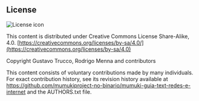## License
![License icon](https://licensebuttons.net/l/by-sa/3.0/88x31.png)

This content is distributed under Creative Commons License Share-Alike, 4.0. [https://creativecommons.org/licenses/by-sa/4.0/](https://creativecommons.org/licenses/by-sa/4.0)

Copyright Gustavo Trucco, Rodrigo Menna and contributors

This content consists of voluntary contributions made by many
individuals. For exact contribution history, see its revision history
available at https://github.com/mumukiproject-no-binario/mumuki-guia-text-redes-e-internet and the AUTHORS.txt file.

